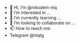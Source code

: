 - 👋 Hi, I’m @nikodem-niq
- 👀 I’m interested in ...
- 🌱 I’m currently learning ...
- 💞️ I’m looking to collaborate on ...
- 📫 How to reach me:
-   Telegram @niqtg

